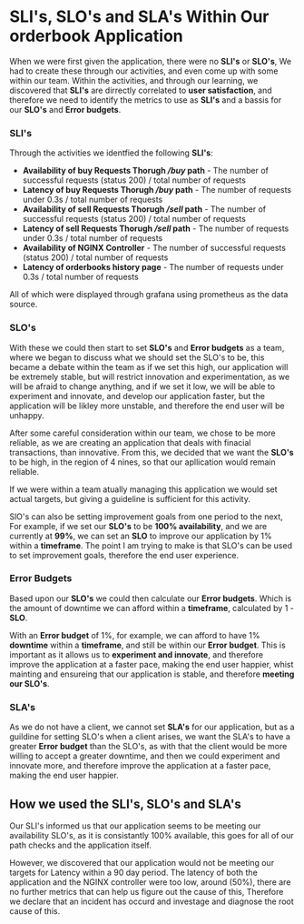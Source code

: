 # SLI's, SLO's and SLA's Within Our orderbook Application
When we were first given the application, there were no **SLI's** or **SLO's**, We had to create these through our activities, and even come up with some within our team. Within the activities, and through our learning, we discovered that **SLI's** are dirrectly correlated to **user satisfaction**, and therefore we need to identify the metrics to use as **SLI's** and a bassis for our **SLO's** and **Error budgets**.
### SLI's
Through the activities we identfied the following **SLI's**:
- **Availability of buy Requests Thorugh */buy* path** - The number of successful requests (status 200) / total number of requests
- **Latency of buy Requests Thorugh */buy* path** - The number of requests under 0.3s / total number of requests
- **Availability of sell Requests Thorugh */sell* path** - The number of successful requests (status 200) / total number of requests
- **Latency of sell Requests Thorugh */sell* path** - The number of requests under 0.3s / total number of requests
- **Availability of NGINX Controller** - The number of successful requests (status 200) / total number of requests
- **Latency of orderbooks history page** - The number of requests under 0.3s / total number of requests

All of which were displayed through grafana using prometheus as the data source. 
### SLO's

With these we could then start to set **SLO's** and **Error budgets** as a team, where we began to discuss what we should set the SLO's to be, this became a debate within the team as if we set this high, our application will be extremely stable, but will restrict innovation and experimentation, as we will be afraid to change anything, and if we set it low, we will be able to experiment and innovate, and develop our application faster, but the application will be likley more unstable, and therefore the end user will be unhappy.


After some careful consideration within our team, we chose to be more reliable, as we are creating an application that deals with finacial transactions, than innovative. From this, we decided that we want the **SLO's** to be high, in the region of 4 nines, so that our apllication would remain reliable.

If we were within a team atually managing this application we would set actual targets, but giving a guideline is sufficient for this activity.

SlO's can also be setting improvement goals from one period to the next, For example, if we set our **SLO's** to be **100% availability**, and we are currently at **99%**, we can set an **SLO** to improve our application by 1% within a **timeframe**. The point I am trying to make is that SLO's can be used to set improvement goals, therefore the end user experience.

### Error Budgets

Based upon our **SLO's** we could then calculate our **Error budgets**. Which is the amount of downtime we can afford within a **timeframe**, calculated by 1 - **SLO**.

With an **Error budget** of 1%, for example, we can afford to have 1% **downtime** within a **timeframe**, and still be within our **Error budget**. This is important as it allows us to **experiment and innovate**, and therefore improve the application at a faster pace, making the end user happier, whist mainting and ensureing that our application is stable, and therefore **meeting our SLO's**.

### SLA's

As we do not have a client, we cannot set **SLA's** for our application, but as a guildine for setting SLO's when a client arises, we want the SLA's to have a greater **Error budget** than the SLO's, as with that the client would be more willing to accept a greater downtime, and then we could experiment and innovate more, and therefore improve the application at a faster pace, making the end user happier.

## How we used the SLI's, SLO's and SLA's

Our SLI's informed us that our application seems to be meeting our availability SLO's, as it is consistantly 100% available, this goes for all of our path checks and the application itself.

However, we discovered that our application would not be meeting our targets for Latency within a 90 day period. The latency of both the application and the NGINX controller were too low, around (50%), there are no further metrics that can help us figure out the cause of this, Therefore we declare that an incident has occurd and investage and diagnose the root cause of this.